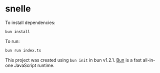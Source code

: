 # snelle

To install dependencies:

```bash
bun install
```

To run:

```bash
bun run index.ts
```

This project was created using `bun init` in bun v1.2.1. [Bun](https://bun.sh) is a fast all-in-one JavaScript runtime.
